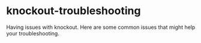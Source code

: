 # knockout-troubleshooting
Having issues with knockout. Here are some common issues that might help your troubleshooting.

